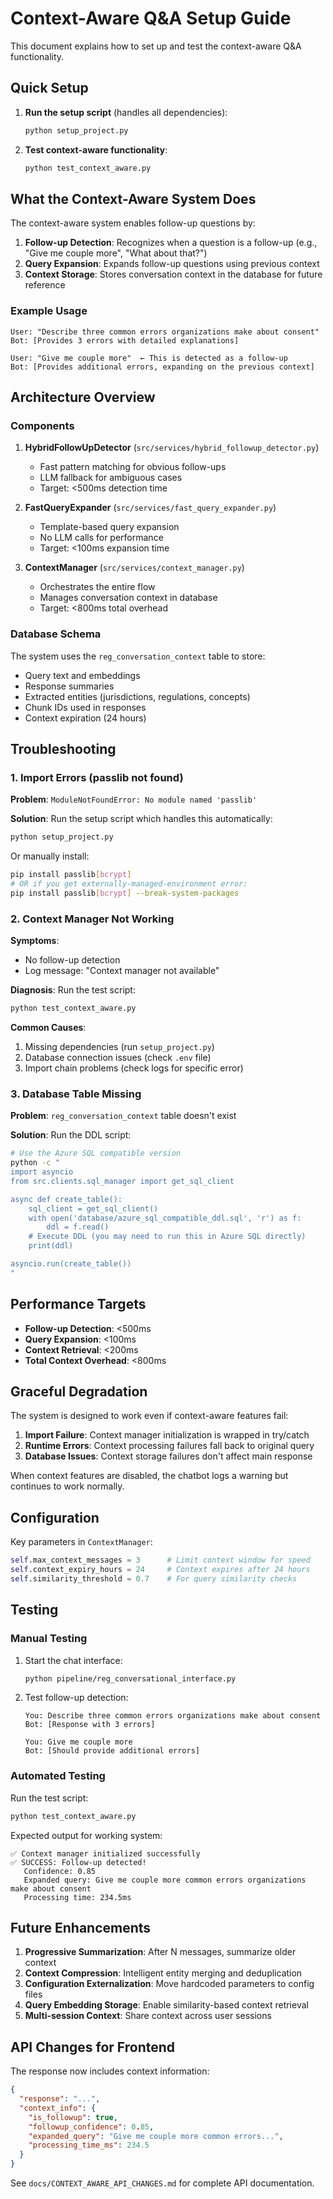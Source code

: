 # Context-Aware Q&A Setup Guide

This document explains how to set up and test the context-aware Q&A functionality.

## Quick Setup

1. **Run the setup script** (handles all dependencies):
   ```bash
   python setup_project.py
   ```

2. **Test context-aware functionality**:
   ```bash
   python test_context_aware.py
   ```

## What the Context-Aware System Does

The context-aware system enables follow-up questions by:

1. **Follow-up Detection**: Recognizes when a question is a follow-up (e.g., "Give me couple more", "What about that?")
2. **Query Expansion**: Expands follow-up questions using previous context
3. **Context Storage**: Stores conversation context in the database for future reference

### Example Usage

```
User: "Describe three common errors organizations make about consent"
Bot: [Provides 3 errors with detailed explanations]

User: "Give me couple more"  ← This is detected as a follow-up
Bot: [Provides additional errors, expanding on the previous context]
```

## Architecture Overview

### Components

1. **HybridFollowUpDetector** (`src/services/hybrid_followup_detector.py`)
   - Fast pattern matching for obvious follow-ups
   - LLM fallback for ambiguous cases
   - Target: <500ms detection time

2. **FastQueryExpander** (`src/services/fast_query_expander.py`)
   - Template-based query expansion
   - No LLM calls for performance
   - Target: <100ms expansion time

3. **ContextManager** (`src/services/context_manager.py`)
   - Orchestrates the entire flow
   - Manages conversation context in database
   - Target: <800ms total overhead

### Database Schema

The system uses the `reg_conversation_context` table to store:
- Query text and embeddings
- Response summaries
- Extracted entities (jurisdictions, regulations, concepts)
- Chunk IDs used in responses
- Context expiration (24 hours)

## Troubleshooting

### 1. Import Errors (passlib not found)

**Problem**: `ModuleNotFoundError: No module named 'passlib'`

**Solution**: Run the setup script which handles this automatically:
```bash
python setup_project.py
```

Or manually install:
```bash
pip install passlib[bcrypt]
# OR if you get externally-managed-environment error:
pip install passlib[bcrypt] --break-system-packages
```

### 2. Context Manager Not Working

**Symptoms**: 
- No follow-up detection
- Log message: "Context manager not available"

**Diagnosis**: Run the test script:
```bash
python test_context_aware.py
```

**Common Causes**:
1. Missing dependencies (run `setup_project.py`)
2. Database connection issues (check `.env` file)
3. Import chain problems (check logs for specific error)

### 3. Database Table Missing

**Problem**: `reg_conversation_context` table doesn't exist

**Solution**: Run the DDL script:
```bash
# Use the Azure SQL compatible version
python -c "
import asyncio
from src.clients.sql_manager import get_sql_client

async def create_table():
    sql_client = get_sql_client()
    with open('database/azure_sql_compatible_ddl.sql', 'r') as f:
        ddl = f.read()
    # Execute DDL (you may need to run this in Azure SQL directly)
    print(ddl)

asyncio.run(create_table())
"
```

## Performance Targets

- **Follow-up Detection**: <500ms
- **Query Expansion**: <100ms  
- **Context Retrieval**: <200ms
- **Total Context Overhead**: <800ms

## Graceful Degradation

The system is designed to work even if context-aware features fail:

1. **Import Failure**: Context manager initialization is wrapped in try/catch
2. **Runtime Errors**: Context processing failures fall back to original query
3. **Database Issues**: Context storage failures don't affect main response

When context features are disabled, the chatbot logs a warning but continues to work normally.

## Configuration

Key parameters in `ContextManager`:

```python
self.max_context_messages = 3      # Limit context window for speed
self.context_expiry_hours = 24     # Context expires after 24 hours  
self.similarity_threshold = 0.7    # For query similarity checks
```

## Testing

### Manual Testing

1. Start the chat interface:
   ```bash
   python pipeline/reg_conversational_interface.py
   ```

2. Test follow-up detection:
   ```
   You: Describe three common errors organizations make about consent
   Bot: [Response with 3 errors]
   
   You: Give me couple more
   Bot: [Should provide additional errors]
   ```

### Automated Testing

Run the test script:
```bash
python test_context_aware.py
```

Expected output for working system:
```
✅ Context manager initialized successfully
✅ SUCCESS: Follow-up detected!
   Confidence: 0.85
   Expanded query: Give me couple more common errors organizations make about consent
   Processing time: 234.5ms
```

## Future Enhancements

1. **Progressive Summarization**: After N messages, summarize older context
2. **Context Compression**: Intelligent entity merging and deduplication
3. **Configuration Externalization**: Move hardcoded parameters to config files
4. **Query Embedding Storage**: Enable similarity-based context retrieval
5. **Multi-session Context**: Share context across user sessions

## API Changes for Frontend

The response now includes context information:

```json
{
  "response": "...",
  "context_info": {
    "is_followup": true,
    "followup_confidence": 0.85,
    "expanded_query": "Give me couple more common errors...",
    "processing_time_ms": 234.5
  }
}
```

See `docs/CONTEXT_AWARE_API_CHANGES.md` for complete API documentation.